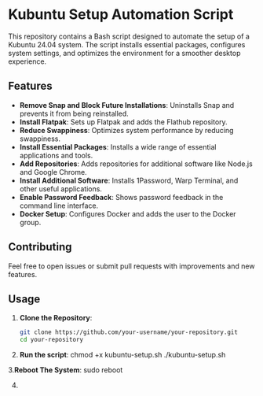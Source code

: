 # Kubuntu Setup Automation Script

This repository contains a Bash script designed to automate the setup of a Kubuntu 24.04 system. The script installs essential packages, configures system settings, and optimizes the environment for a smoother desktop experience.

## Features

- **Remove Snap and Block Future Installations**: Uninstalls Snap and prevents it from being reinstalled.
- **Install Flatpak**: Sets up Flatpak and adds the Flathub repository.
- **Reduce Swappiness**: Optimizes system performance by reducing swappiness.
- **Install Essential Packages**: Installs a wide range of essential applications and tools.
- **Add Repositories**: Adds repositories for additional software like Node.js and Google Chrome.
- **Install Additional Software**: Installs 1Password, Warp Terminal, and other useful applications.
- **Enable Password Feedback**: Shows password feedback in the command line interface.
- **Docker Setup**: Configures Docker and adds the user to the Docker group.

## Contributing
Feel free to open issues or submit pull requests with improvements and new features.

## Usage

1. **Clone the Repository**:
   ```bash
   git clone https://github.com/your-username/your-repository.git
   cd your-repository

2. **Run the script**:
   chmod +x kubuntu-setup.sh
   ./kubuntu-setup.sh

3.**Reboot The System**:
   sudo reboot

4.  
